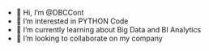 - 👋 Hi, I’m @DBCCont
- 👀 I’m interested in PYTHON Code
- 🌱 I’m currently learning about Big Data and BI Analytics
- 💞️ I’m looking to collaborate on my company  

<!---
DBCCont/DBCCont is a ✨ special ✨ repository because its `README.md` (this file) appears on your GitHub profile.
You can click the Preview link to take a look at your changes.
--->
